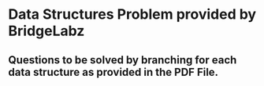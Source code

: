 # Data Structures Problem provided by BridgeLabz
## Questions to be solved by branching for each data structure as provided in the PDF File.